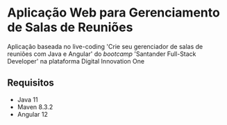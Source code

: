 # Aplicação Web para Gerenciamento de Salas de Reuniões
Aplicação baseada no live-coding 'Crie seu gerenciador de salas de reuniões com Java e Angular' do _bootcamp_ 'Santander Full-Stack Developer' na plataforma Digital Innovation One

## Requisitos
* Java 11
* Maven 8.3.2
* Angular 12